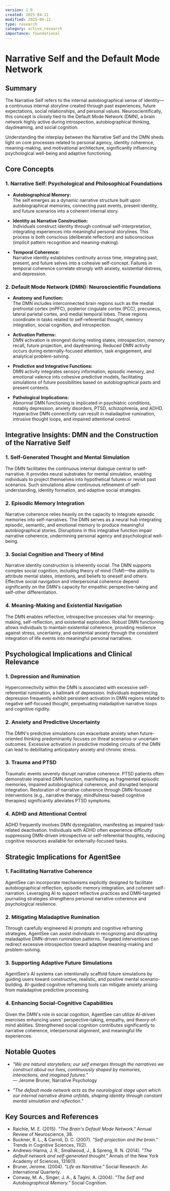 ```yaml
---
version: 1.0
created: 2025-04-11
modified: 2025-04-11
type: research
category: active_research
importance: foundational
---
```


# Narrative Self and the Default Mode Network

## Summary

The Narrative Self refers to the internal autobiographical sense of identity—a continuous internal storyline created through past experiences, future expectations, social relationships, and personal values. Neuroscientifically, this concept is closely tied to the Default Mode Network (DMN), a brain network highly active during introspection, autobiographical thinking, daydreaming, and social cognition.

Understanding the interplay between the Narrative Self and the DMN sheds light on core processes related to personal agency, identity coherence, meaning-making, and motivational architecture, significantly influencing psychological well-being and adaptive functioning.

## Core Concepts

### 1. Narrative Self: Psychological and Philosophical Foundations

- **Autobiographical Memory:**  
  The self emerges as a dynamic narrative structure built upon autobiographical memories, connecting past events, present identity, and future scenarios into a coherent internal story.

- **Identity as Narrative Construction:**  
  Individuals construct identity through continual self-interpretation, integrating experiences into meaningful personal storylines. This process is both conscious (deliberate reflection) and subconscious (implicit pattern recognition and meaning-making).

- **Temporal Coherence:**  
  Narrative identity establishes continuity across time, integrating past, present, and future selves into a cohesive self-concept. Failures in temporal coherence correlate strongly with anxiety, existential distress, and depression.

### 2. Default Mode Network (DMN): Neuroscientific Foundations

- **Anatomy and Function:**  
  The DMN includes interconnected brain regions such as the medial prefrontal cortex (mPFC), posterior cingulate cortex (PCC), precuneus, lateral parietal cortex, and medial temporal lobes. These regions coordinate in tasks related to self-referential thought, memory integration, social cognition, and introspection.

- **Activation Patterns:**  
  DMN activation is strongest during resting states, introspection, memory recall, future projection, and daydreaming. Reduced DMN activity occurs during externally-focused attention, task engagement, and analytical problem-solving.

- **Predictive and Integrative Functions:**  
  DMN activity integrates sensory information, episodic memory, and emotional valence into cohesive predictive models, facilitating simulations of future possibilities based on autobiographical pasts and present contexts.

- **Pathological Implications:**  
  Abnormal DMN functioning is implicated in psychiatric conditions, notably depression, anxiety disorders, PTSD, schizophrenia, and ADHD. Hyperactive DMN connectivity can result in maladaptive rumination, intrusive thought loops, and impaired attentional control.

## Integrative Insights: DMN and the Construction of the Narrative Self

### 1. Self-Generated Thought and Mental Simulation

The DMN facilitates the continuous internal dialogue central to self-narrative. It provides neural substrates for mental simulation, enabling individuals to project themselves into hypothetical futures or revisit past scenarios. Such simulations allow continuous refinement of self-understanding, identity formation, and adaptive social strategies.

### 2. Episodic Memory Integration

Narrative coherence relies heavily on the capacity to integrate episodic memories into self-narratives. The DMN serves as a neural hub integrating episodic, semantic, and emotional memory to produce meaningful autobiographical stories. Disruptions in this integrative function impair narrative coherence, undermining personal agency and psychological well-being.

### 3. Social Cognition and Theory of Mind

Narrative identity construction is inherently social. The DMN supports complex social cognition, including theory of mind (ToM)—the ability to attribute mental states, intentions, and beliefs to oneself and others. Effective social navigation and interpersonal coherence depend significantly on the DMN's capacity for empathic perspective-taking and self-other differentiation.

### 4. Meaning-Making and Existential Navigation

The DMN enables reflective, introspective processes vital for meaning-making, self-reflection, and existential exploration. Robust DMN functioning allows individuals to maintain existential coherence, providing resilience against stress, uncertainty, and existential anxiety through the consistent integration of life events into meaningful personal narratives.

## Psychological Implications and Clinical Relevance

### 1. Depression and Rumination

Hyperconnectivity within the DMN is associated with excessive self-referential rumination, a hallmark of depression. Individuals experiencing depression frequently exhibit persistent activation in DMN regions related to negative self-focused thought, perpetuating maladaptive narrative loops and cognitive rigidity.

### 2. Anxiety and Predictive Uncertainty

The DMN's predictive simulations can exacerbate anxiety when future-oriented thinking predominantly focuses on threat scenarios or uncertain outcomes. Excessive activation in predictive modeling circuits of the DMN can lead to debilitating anticipatory anxiety and chronic stress.

### 3. Trauma and PTSD

Traumatic events severely disrupt narrative coherence. PTSD patients often demonstrate impaired DMN function, manifesting as fragmented episodic memories, impaired autobiographical coherence, and disrupted temporal integration. Restoration of narrative coherence through DMN-focused interventions (e.g., narrative therapy, mindfulness-based cognitive therapies) significantly alleviates PTSD symptoms.

### 4. ADHD and Attentional Control

ADHD frequently involves DMN dysregulation, manifesting as impaired task-related deactivation. Individuals with ADHD often experience difficulty suppressing DMN-driven introspective or self-referential thoughts, reducing cognitive resources available for externally-focused tasks.

## Strategic Implications for AgentSee

### 1. Facilitating Narrative Coherence

AgentSee can incorporate mechanisms explicitly designed to facilitate autobiographical reflection, episodic memory integration, and coherent self-narration. Leveraging AI to support reflective practices and DMN-targeted journaling strategies strengthens personal narrative coherence and psychological resilience.

### 2. Mitigating Maladaptive Rumination

Through carefully engineered AI prompts and cognitive reframing strategies, AgentSee can assist individuals in recognizing and disrupting maladaptive DMN-driven rumination patterns. Targeted interventions can redirect excessive introspection toward adaptive meaning-making and problem-solving.

### 3. Supporting Adaptive Future Simulations

AgentSee's AI systems can intentionally scaffold future simulations by guiding users toward constructive, realistic, and positive mental scenario-building. AI-guided cognitive reframing tools can mitigate anxiety arising from maladaptive predictive processing.

### 4. Enhancing Social-Cognitive Capabilities

Given the DMN's role in social cognition, AgentSee can utilize AI-driven exercises enhancing users' perspective-taking, empathy, and theory-of-mind abilities. Strengthened social cognition contributes significantly to narrative coherence, interpersonal alignment, and meaningful life experiences.

## Notable Quotes

- *"We are natural storytellers; our self emerges through the narratives we construct about our lives, continuously shaped by memories, interactions, and imagined futures."*  
— Jerome Bruner, Narrative Psychology

- *"The default mode network acts as the neurological stage upon which our internal narrative drama unfolds, shaping identity through constant mental simulation and reflection."*

## Key Sources and References

- Raichle, M. E. (2015). *"The Brain's Default Mode Network."* Annual Review of Neuroscience, 38.
- Buckner, R. L., & Carroll, D. C. (2007). *"Self-projection and the brain."* Trends in Cognitive Sciences, 11(2).
- Andrews-Hanna, J. R., Smallwood, J., & Spreng, R. N. (2014). *"The default network and self-generated thought."* Annals of the New York Academy of Sciences, 1316(1).
- Bruner, Jerome. (2004). *"Life as Narrative."* Social Research: An International Quarterly.
- Conway, M. A., Singer, J. A., & Tagini, A. (2004). *"The Self and Autobiographical Memory."* Social Cognition.
